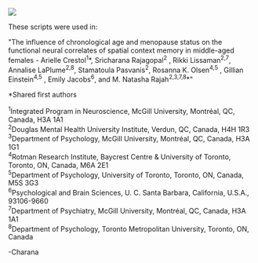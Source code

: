 <img src=https://zenodo.org/badge/618111162.svg> </img>

These scripts were used in:
 
"The influence of chronological age and menopause status on the functional neural correlates of spatial context memory in middle-aged females -
Arielle Crestol<sup>1</sup>\*, Sricharana Rajagopal<sup>2</sup> , Rikki Lissaman<sup>2,7</sup>, Annalise LaPlume<sup>2,8</sup>, Stamatoula Pasvanis<sup>2</sup>, Rosanna K. Olsen<sup>4,5</sup> , Gillian Einstein<sup>4,5</sup> , Emily Jacobs<sup>6</sup>, and M. Natasha Rajah<sup>2,3,7,8</sup>\*"

\*Shared first authors

<sup>1</sup>Integrated Program in Neuroscience, McGill University, Montréal, QC, Canada, H3A 1A1 <br>
<sup>2</sup>Douglas Mental Health University Institute, Verdun, QC, Canada, H4H 1R3 <br>
<sup>3</sup>Department of Psychology, McGill University, Montréal, QC, Canada, H3A 1G1 <br>
<sup>4</sup>Rotman Research Institute, Baycrest Centre &amp; University of Toronto, Toronto, ON, Canada, M6A 2E1<br>
<sup>5</sup>Department of Psychology, University of Toronto, Toronto, ON, Canada, M5S 3G3<br>
<sup>6</sup>Psychological and Brain Sciences, U. C. Santa Barbara, California, U.S.A., 93106-9660<br>
<sup>7</sup>Department of Psychiatry, McGill University, Montréal, QC, Canada, H3A 1A1 <br>
<sup>8</sup>Department of Psychology, Toronto Metropolitan University, Toronto, ON, Canada


-Charana
